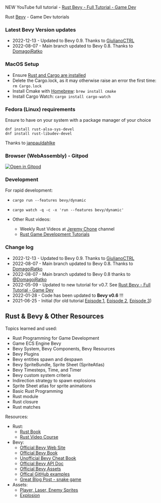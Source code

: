 NEW YouTube full tutorial - [Rust Bevy - Full Tutorial - Game Dev](https://www.youtube.com/watch?v=j7qHwb7geIM&list=PL7r-PXl6ZPcCIOFaL7nVHXZvBmHNhrh_Q) 

Rust [Bevy](https://bevyengine.org/) - Game Dev tutorials

### Latest Bevy Version updates

- 2022-12-13 - Updated to Bevy 0.9. Thanks to [GiulianoCTRL](https://github.com/GiulianoCTRL)
- 2022-08-07 - Main branch updated to Bevy 0.8. Thanks to [DomagojRatko](https://github.com/DomagojRatko)

### MacOS Setup

- Ensure [Rust and Cargo are installed](https://www.rust-lang.org/tools/install)
- Delete the Cargo.lock, as it may otherwise raise an error the first time: `rm Cargo.lock`
- Install Cmake with [Homebrew](https://brew.sh/): `brew install cmake`
- Install Cargo Watch: `cargo install cargo-watch`

### Fedora (Linux) requirements

Ensure to have on your system with a package manager of your choice

```
dnf install rust-alsa-sys-devel
dnf install rust-libudev-devel
```
Thanks to [janpauldahlke](https://github.com/janpauldahlke)

### Browser (WebAssembly) - Gitpod

<a href="https://gitpod.io/#https://github.com/mesquitaoliveira/rust-invaders.git" ><img src="https://gitpod.io/button/open-in-gitpod.svg" alt="Open in Gitpod" /><a>


### Development

For rapid development: 
- `cargo run --features bevy/dynamic`
- `cargo watch -q -c -x 'run --features bevy/dynamic'`

- Other Rust videos:
    - Weekly Rust Videos at [Jeremy Chone](https://www.youtube.com/jeremychone) channel
    - [Rust Game Development Tutorials](https://youtube.com/playlist?list=PL7r-PXl6ZPcCB_9zZFU0krBoGK3y5f5Vt)

### Change log

- 2022-12-13 - Updated to Bevy 0.9. Thanks to [GiulianoCTRL](https://github.com/GiulianoCTRL)
- 2022-08-07 - Main branch updated to Bevy 0.8. Thanks to [DomagojRatko](https://github.com/DomagojRatko)
- 2022-08-07 - Main branch updated to Bevy 0.8 thanks to [@DomagojRatko](https://github.com/DomagojRatko)
- 2022-05-09 - Updated to new tutorial for v0.7. See [Rust Bevy - Full Tutorial - Game Dev](https://www.youtube.com/watch?v=j7qHwb7geIM&list=PL7r-PXl6ZPcCIOFaL7nVHXZvBmHNhrh_Q) 
- 2022-01-28 - Code has been updated to **Bevy v0.6** !!!
- 2021-06-25 - Initial (for old tutorial [Episode 1](https://youtu.be/Yb3vInxzKGE), [Episode 2](https://youtu.be/Dl4PJG0eRhg), [Episode 3](https://youtu.be/4nEUX2hf2ZI))


## Rust & Bevy & Other Resources

Topics learned and used:

- Rust Programming for Game Development
- Game ECS Engine Bevy
- Bevy System, Bevy Components, Bevy Resources
- Bevy Plugins
- Bevy entities spawn and despawn
- Bevy SpriteBundle, Sprite Sheet (SpriteAtlas)
- Bevy Timesteps, Time, and Timer
- Bevy custom system criteria
- Indirection strategy to spawn explosions
- Sprite Sheet atlas for sprite animations
- Basic Rust Programming
- Rust module
- Rust closure
- Rust matches

Resources: 

- Rust: 
    - [Rust Book](https://doc.rust-lang.org/book/)
    - [Rust Video Course](https://www.youtube.com/playlist?list=PL7r-PXl6ZPcB4jn1_VR3D8tSK9DxOaiQE)
- Bevy: 
    - [Official Bevy Web Site](https://bevyengine.org/)
    - [Official Bevy Book](https://bevyengine.org/learn/book/introduction/)
    - [Unofficial Bevy Cheat Book](https://bevy-cheatbook.github.io/)
    - [Official Bevy API Doc](https://docs.rs/bevy/latest/bevy/index.html)
    - [Official Bevy Assets](https://bevyengine.org/assets/)
    - [Offical GitHub examples](https://github.com/bevyengine/bevy/tree/latest/examples)
    - [Great Blog Post - snake game](https://mbuffett.com/posts/bevy-snake-tutorial/)
- Assets: 
    - [Player, Laser, Enemy Sprites](https://opengameart.org/content/space-shooter-redux)
    - [Explosion](https://opengameart.org/content/explosion)    
